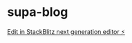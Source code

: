 # supa-blog

[Edit in StackBlitz next generation editor ⚡️](https://stackblitz.com/~/github.com/brunnolou/supa-blog)
